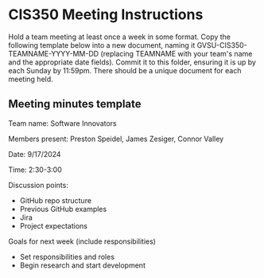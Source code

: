 # CIS350 Meeting Instructions

Hold a team meeting at least once a week in some format.  Copy the following template below into a new document, naming it GVSU-CIS350-TEAMNAME-YYYY-MM-DD (replacing TEAMNAME with your team's name and the appropriate date fields).  Commit it to this folder, ensuring it is up by each Sunday by 11:59pm.  There should be a unique document for each meeting held.

## Meeting minutes template

Team name:   Software Innovators	

Members present:   Preston Speidel, James Zesiger, Connor Valley

Date:	9/17/2024

Time:	2:30-3:00

Discussion points: 

*	GitHub repo structure
*	Previous GitHub examples
*	Jira
*	Project expectations


Goals for next week (include responsibilities)

*	Set responsibilities and roles 
*	Begin research and start development



